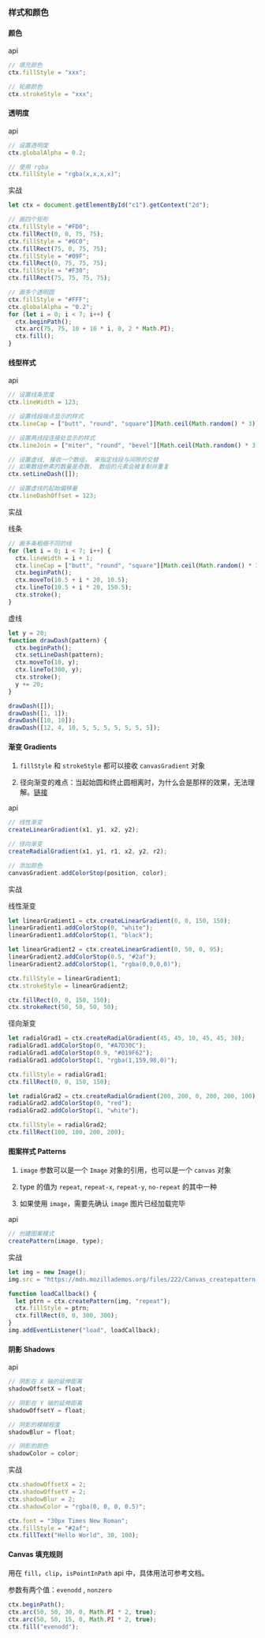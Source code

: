 ### 样式和颜色

#### 颜色

api

```javascript
// 填充颜色
ctx.fillStyle = "xxx";

// 轮廓颜色
ctx.strokeStyle = "xxx";
```

#### 透明度

api

```javascript
// 设置透明度
ctx.globalAlpha = 0.2;

// 使用 rgba
ctx.fillStyle = "rgba(x,x,x,x)";
```

实战

```javascript
let ctx = document.getElementById("c1").getContext("2d");

// 画四个矩形
ctx.fillStyle = "#FD0";
ctx.fillRect(0, 0, 75, 75);
ctx.fillStyle = "#6C0";
ctx.fillRect(75, 0, 75, 75);
ctx.fillStyle = "#09F";
ctx.fillRect(0, 75, 75, 75);
ctx.fillStyle = "#F30";
ctx.fillRect(75, 75, 75, 75);

// 画多个透明圆
ctx.fillStyle = "#FFF";
ctx.globalAlpha = "0.2";
for (let i = 0; i < 7; i++) {
  ctx.beginPath();
  ctx.arc(75, 75, 10 + 10 * i, 0, 2 * Math.PI);
  ctx.fill();
}
```

#### 线型样式

api

```javascript
// 设置线条宽度
ctx.lineWidth = 123;

// 设置线段端点显示的样式
ctx.lineCap = ["butt", "round", "square"][Math.ceil(Math.random() * 3)];

// 设置两线段连接处显示的样式
ctx.lineJoin = ["miter", "round", "bevel"][Math.ceil(Math.random() * 3)];

// 设置虚线, 接收一个数组， 来指定线段与间隙的交替
// 如果数组参素的数量是奇数， 数组的元素会被复制并重复
ctx.setLineDash([]);

// 设置虚线的起始偏移量
ctx.lineDashOffset = 123;
```

实战

线条

```javascript
// 画多条粗细不同的线
for (let i = 0; i < 7; i++) {
  ctx.lineWidth = i + 1;
  ctx.lineCap = ["butt", "round", "square"][Math.ceil(Math.random() * 3)];
  ctx.beginPath();
  ctx.moveTo(10.5 + i * 20, 10.5);
  ctx.lineTo(10.5 + i * 20, 150.5);
  ctx.stroke();
}
```

虚线

```javascript
let y = 20;
function drawDash(pattern) {
  ctx.beginPath();
  ctx.setLineDash(pattern);
  ctx.moveTo(10, y);
  ctx.lineTo(300, y);
  ctx.stroke();
  y += 20;
}

drawDash([]);
drawDash([1, 1]);
drawDash([10, 10]);
drawDash([12, 4, 10, 5, 5, 5, 5, 5, 5, 5]);
```

#### 渐变 Gradients

1. `fillStyle` 和 `strokeStyle` 都可以接收 `canvasGradient` 对象

2. 径向渐变的难点：当起始圆和终止圆相离时，为什么会是那样的效果，无法理解。[链接](https://www.cnblogs.com/tianma3798/p/5895811.html)

api

```javascript
// 线性渐变
createLinearGradient(x1, y1, x2, y2);

// 径向渐变
createRadialGradient(x1, y1, r1, x2, y2, r2);

// 添加颜色
canvasGradient.addColorStop(position, color);
```

实战

线性渐变

```javascript
let linearGradient1 = ctx.createLinearGradient(0, 0, 150, 150);
linearGradient1.addColorStop(0, "white");
linearGradient1.addColorStop(1, "black");

let linearGradient2 = ctx.createLinearGradient(0, 50, 0, 95);
linearGradient2.addColorStop(0.5, "#2af");
linearGradient2.addColorStop(1, "rgba(0,0,0,0)");

ctx.fillStyle = linearGradient1;
ctx.strokeStyle = linearGradient2;

ctx.fillRect(0, 0, 150, 150);
ctx.strokeRect(50, 50, 50, 50);
```

径向渐变

```javascript
let radialGrad1 = ctx.createRadialGradient(45, 45, 10, 45, 45, 30);
radialGrad1.addColorStop(0, "#A7D30C");
radialGrad1.addColorStop(0.9, "#019F62");
radialGrad1.addColorStop(1, "rgba(1,159,98,0)");

ctx.fillStyle = radialGrad1;
ctx.fillRect(0, 0, 150, 150);

let radialGrad2 = ctx.createRadialGradient(200, 200, 0, 200, 200, 100);
radialGrad2.addColorStop(0, "red");
radialGrad2.addColorStop(1, "white");

ctx.fillStyle = radialGrad2;
ctx.fillRect(100, 100, 200, 200);
```

#### 图案样式 Patterns

1. `image` 参数可以是一个 `Image` 对象的引用，也可以是一个 `canvas` 对象

2. type 的值为 `repeat`, `repeat-x`, `repeat-y`, `no-repeat` 的其中一种

3. 如果使用 `image`，需要先确认 `image` 图片已经加载完毕

api

```javascript
// 创建图案模式
createPattern(image, type);
```

实战

```javascript
let img = new Image();
img.src = "https://mdn.mozillademos.org/files/222/Canvas_createpattern.png";

function loadCallback() {
  let ptrn = ctx.createPattern(img, "repeat");
  ctx.fillStyle = ptrn;
  ctx.fillRect(0, 0, 300, 300);
}
img.addEventListener("load", loadCallback);
```

#### 阴影 Shadows

api

```javascript
// 阴影在 X 轴的延伸距离
shadowOffsetX = float;

// 阴影在 Y 轴的延伸距离
shadowOffsetY = float;

// 阴影的模糊程度
shadowBlur = float;

// 阴影的颜色
shadowColor = color;
```

实战

```javascript
ctx.shadowOffsetX = 2;
ctx.shadowOffsetY = 2;
ctx.shadowBlur = 2;
ctx.shadowColor = "rgba(0, 0, 0, 0.5)";

ctx.font = "30px Times New Roman";
ctx.fillStyle = "#2af";
ctx.fillText("Hello World", 30, 100);
```

#### Canvas 填充规则

用在 `fill`，`clip`，`isPointInPath` api 中，具体用法可参考文档。

参数有两个值：`evenodd` , `nonzero`

```javascript
ctx.beginPath();
ctx.arc(50, 50, 30, 0, Math.PI * 2, true);
ctx.arc(50, 50, 15, 0, Math.PI * 2, true);
ctx.fill("evenodd");
```
